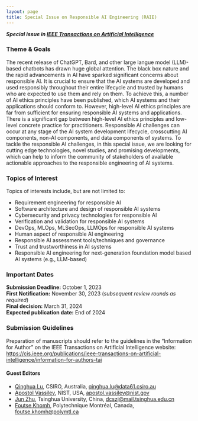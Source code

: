 ```yaml
---
layout: page
title: Special Issue on Responsible AI Engineering (RAIE)
---
```


***Special issue in [IEEE Transactions on Artificial Intelligence](https://cis.ieee.org/publications/ieee-transactions-on-artificial-intelligence/)***

### Theme & Goals

The recent release of ChatGPT, Bard, and other large langue model (LLM)-based chatbots has drawn huge global attention. The black box nature and the rapid advancements in AI have sparked significant concerns about responsible AI. It is crucial to ensure that the AI systems are developed and used responsibly throughout their entire lifecycle and trusted by humans who are expected to use them and rely on them. To achieve this, a number of AI ethics principles have been published, which AI systems and their applications should conform to. However, high-level AI ethics principles are far from sufficient for ensuring responsible AI systems and applications. There is a significant gap between high-level AI ethics principles and low-level concrete practice for practitioners. Responsible AI challenges can occur at any stage of the AI system development lifecycle, crosscutting AI components, non-AI components, and data components of systems. To tackle the responsible AI challenges, in this special issue, we are looking for cutting edge technologies, novel studies, and promising developments, which can help to inform the community of stakeholders of available actionable approaches to the responsible engineering of AI systems.

### Topics of Interest

Topics of interests include, but are not limited to:

- Requirement engineering for responsible AI
- Software architecture and design of responsible AI systems
- Cybersecurity and privacy technologies for responsible AI
- Verification and validation for responsible AI systems
- DevOps, MLOps, MLSecOps, LLMOps for responsible AI systems
- Human aspect of responsible AI engineering 
- Responsible AI assessment tools/techniques and governance
- Trust and trustworthiness in AI systems
- Responsible AI engineering for next-generation foundation model based AI systems (e.g., LLM-based) 



### Important Dates

**Submission Deadline:** October 1, 2023
<br>
**First Notification:** November 30, 2023 (*subsequent review rounds as required*)
<br>
**Final decision:** March 31, 2024
<br>
**Expected publication date:** End of 2024


### Submission Guidelines
Preparation of manuscripts should refer to the guidelines in the “Information for Author” on the IEEE Transactions on Artificial Intelligence website: <https://cis.ieee.org/publications/ieee-transactions-on-artificial-intelligence/information-for-authors-tai>


#### Guest Editors

- [Qinghua Lu](https://people.csiro.au/L/Q/Qinghua-Lu), CSIRO, Australia, <qinghua.lu@data61.csiro.au>
- [Apostol Vassilev](https://www.nist.gov/people/apostol-vassilev), NIST, USA, <apostol.vassilev@nist.gov>
- [Jun Zhu](https://ml.cs.tsinghua.edu.cn/~jun/index.shtml), Tsinghua University, China, <dcszj@mail.tsinghua.edu.cn>
- [Foutse Khomh](https://www.polymtl.ca/expertises/en/khomh-foutse), Polytechnique Montréal, Canada, <foutse.khomh@polymtl.ca>
